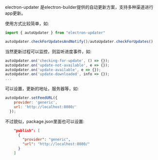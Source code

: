 electron-updater 是electron-builder提供的自动更新方案，支持多种渠道进行app更新。

使用方式比较简单，如:

```js
import { autoUpdater } from "electron-updater"

autoUpdater.checkForUpdatesAndNotify()/autoUpdater.checkForUpdates()
```

当然更新过程可以监控，则监听进度事件，如:

```js
autoUpdater.on('checking-for-update', () => {});
autoUpdater.on('update-not-available', e => {});
autoUpdater.on('update-available', e => {});
autoUpdater.on('update-downloaded', info => {});
...
```

可以设置，更新的地址，服务器等，如:

```js
autoUpdater.setFeedURL({
    provider: 'generic',
    url: 'http://localhost:8080/'
  });
```

不过貌似，package.json里面也可以设置:

```json
    "publish": [
      {
        "provider": "generic",
        "url": "http://localhost:8080/"
      }
    ]
```

